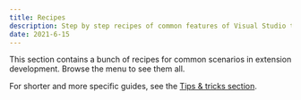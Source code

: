 ```yaml
---
title: Recipes
description: Step by step recipes of common features of Visual Studio to extend.
date: 2021-6-15
---
```


This section contains a bunch of recipes for common scenarios in extension development. Browse the menu to see them all.

For shorter and more specific guides, see the [Tips & tricks section](../tips/index.html).
